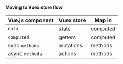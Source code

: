 #### Moving to Vuex store flow

Vue.js component | Vuex store | Map in
----|----|----
`data`          | state     | computed
`computed`      | getters   | computed
sync `methods`  | mutations | methods
async `methods` | actions   | methods


<aside class="notes">
</aside>
